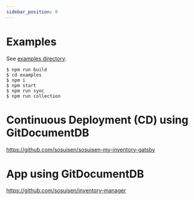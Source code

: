 ```yaml
---
sidebar_position: 8
---
```


# Examples
See [examples directory](https://github.com/sosuisen/git-documentdb/tree/main/examples).
```
$ npm run build
$ cd examples
$ npm i
$ npm start
$ npm run sync
$ npm run collection
```

# Continuous Deployment (CD) using GitDocumentDB

https://github.com/sosuisen/sosuisen-my-inventory-gatsby

# App using GitDocumentDB

https://github.com/sosuisen/inventory-manager


